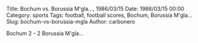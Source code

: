 Title: Bochum vs. Borussia M'gla…, 1986/03/15
Date: 1986/03/15 00:00
Category: sports
Tags: football, football scores, Bochum, Borussia M'gla…
Slug: bochum-vs-borussia-mgla
Author: carbonero


Bochum 2 - 2 Borussia M'gla…
